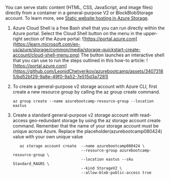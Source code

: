 You can serve static content (HTML, CSS, JavaScript, and image files) directly from a container in a general-purpose V2 or BlockBlobStorage account. 
To learn more, see [Static website hosting in Azure Storage](https://learn.microsoft.com/en-us/azure/storage/blobs/storage-blob-static-website).

1. Azure Cloud Shell is a free Bash shell that you can run directly within the Azure portal. Select the Cloud Shell button on the menu in the upper-right section of the Azure portal:
![https://portal.azure.com](https://learn.microsoft.com/en-us/azure/storage/common/media/storage-quickstart-create-account/cloud-shell-menu.png)
   The button launches an interactive shell that you can use to run the steps outlined in this how-to article:
![https://portal.azure.com](https://github.com/LeonidChetverikov/azurebootcamp/assets/34073185/bd52bf29-9a8e-49f0-9a52-7e515d3a7281)
2. To create a general-purpose v2 storage account with Azure CLI, first create a new resource group by calling the az group create command.

   ``` az group create --name azurebootcamp-resource-group --location eastus ```

3. Create a standard general-purpose v2 storage account with read-access geo-redundant storage by using the az storage account create command. Remember that the name of your storage account must be unique across Azure. Replace the placeholder(azurebootcamp080424) value with your own unique value

   ```
      az storage account create  --name azurebootcamp080424 \
                                 --resource-group azurebootcamp-resource-group \
                                 --location eastus --sku Standard_RAGRS \
                                 --kind StorageV2 \
                                 --allow-blob-public-access true
   ```
   

